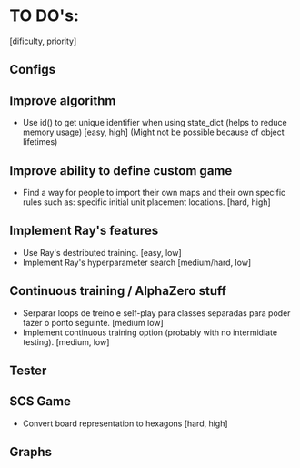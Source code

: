 # TO DO's:

[dificulty, priority]


## Configs

## Improve algorithm
- Use id() to get unique identifier when using state_dict (helps to reduce memory usage) [easy, high] (Might not be possible because of object lifetimes)

## Improve ability to define custom game
- Find a way for people to import their own maps and their own specific rules such as: specific initial unit placement locations. [hard, high]

## Implement Ray's features
- Use Ray's destributed training. [easy, low]
- Implement Ray's hyperparameter search [medium/hard, low]

## Continuous training / AlphaZero stuff
- Serparar loops de treino e self-play para classes separadas para poder fazer o ponto seguinte. [medium low]
- Implement continuous training option (probably with no intermidiate testing). [medium, low]

## Tester

## SCS Game
- Convert board representation to hexagons [hard, high]

## Graphs



